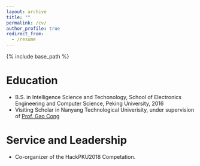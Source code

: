 ```yaml
---
layout: archive
title: ""
permalink: /cv/
author_profile: true
redirect_from:
  - /resume
---
```


{% include base_path %}

Education
======
* B.S. in Intelligence Science and Techonology, School of Electronics Engineering and Computer Science, Peking University, 2016
* Visiting Scholar in Nanyang Technological Univerisity, under supervision of [Prof. Gao Cong](https://www.ntu.edu.sg/home/gaocong/)

# Service and Leadership
* Co-organizer of the HackPKU2018 Competation.

